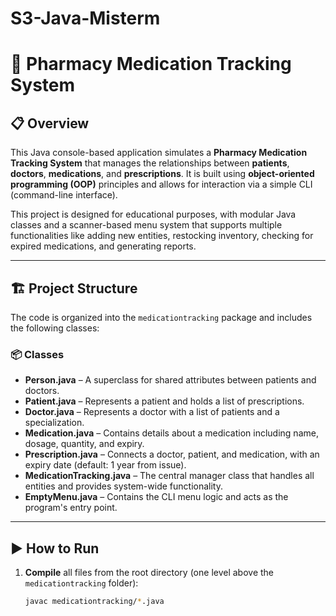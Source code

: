 # S3-Java-Misterm  

# 💊 Pharmacy Medication Tracking System

## 📋 Overview

This Java console-based application simulates a **Pharmacy Medication Tracking System** that manages the relationships between **patients**, **doctors**, **medications**, and **prescriptions**. It is built using **object-oriented programming (OOP)** principles and allows for interaction via a simple CLI (command-line interface).

This project is designed for educational purposes, with modular Java classes and a scanner-based menu system that supports multiple functionalities like adding new entities, restocking inventory, checking for expired medications, and generating reports.

---

## 🏗️ Project Structure

The code is organized into the `medicationtracking` package and includes the following classes:

### 📦 Classes

- **Person.java** – A superclass for shared attributes between patients and doctors.
- **Patient.java** – Represents a patient and holds a list of prescriptions.
- **Doctor.java** – Represents a doctor with a list of patients and a specialization.
- **Medication.java** – Contains details about a medication including name, dosage, quantity, and expiry.
- **Prescription.java** – Connects a doctor, patient, and medication, with an expiry date (default: 1 year from issue).
- **MedicationTracking.java** – The central manager class that handles all entities and provides system-wide functionality.
- **EmptyMenu.java** – Contains the CLI menu logic and acts as the program's entry point.

---

## ▶️ How to Run

1. **Compile** all files from the root directory (one level above the `medicationtracking` folder):

   ```bash
   javac medicationtracking/*.java

   
